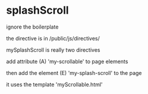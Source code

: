 # splashScroll

ignore the boilerplate 

the directive is in /public/js/directives/

mySplashScroll is really two directives

add attribute (A) 'my-scrollable' to page elements 

then add the element (E) 'my-splash-scroll' to the page

it uses the template 'myScrollable.html'
